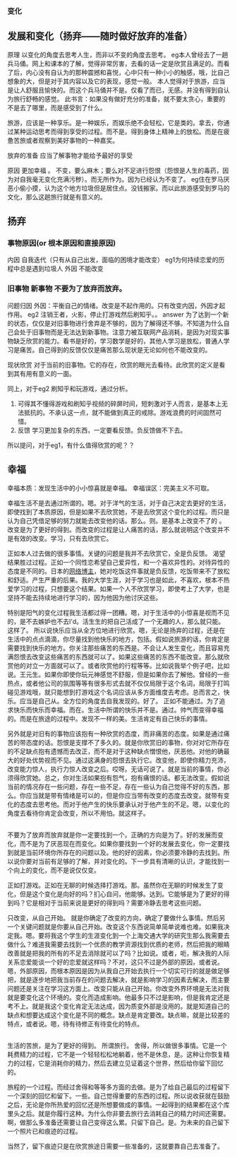 ###   变化

##  发展和变化（扬弃——随时做好放弃的准备）

原理  以变化的角度去思考人生，而非以不变的角度去思考。
eg本人曾经去了一趟兵马俑。网上和课本的了解，觉得非常厉害，去看的话一定是欣赏且满足的。而看了后，内心没有自认为的那种震撼和喜悦，心中只有一种小小的触感，哦，比自己想象的大，但是对于其内容以及它的表现，感觉一般。
本人觉得对于旅游，应当是让人舒服且愉快的。而这个兵马俑并不是。仅看了而已，无感。并没有得到自认为旅行舒畅的感觉。
此书言：如果没有做好充分的准备，就不要太贪心，重要的不是去了哪里，而是感受到了什么。

旅游，应该是一种享乐。是一种娱乐，而娱乐绝不会轻松，它是类的。拿去，你通过某种运动思考而得到享受的过程。而不是。得到身体上精神上的放松。而是在疲惫苦旅或者观察到美好事物的一种嘉奖。

放弃的准备  应当了解事物才能给予最好的享受

原因  更加幸福  。
 不变，要么麻木；要么对不足进行怨恨（怨恨是人生的毒药，因为对自我毫无变化充满污秽）。而无所作为。因为已经认为不变了。
eg住在罗马厌恶小偷小摸，认为这个地方垃圾但是居住点。没钱搬家。而以此旅游感受到罗马的文化，那么这趟旅行就是有意义的。

##  扬弃
###  事物原因(or 根本原因和直接原因)
内因  自我迭代（只有从自己出发，面临的困境才能改变）  eg1为何持续恋爱的历程中总是遇到垃圾人
外因  不能改变
###  旧事物  新事物  不要为了放弃而放弃。
问题归因  外因：平衡自己的情绪。改变是不起作用的。只有改变内因，外因才起作用。
eg2  注销王者，火影，停止打游戏然后刷知乎。。
answer 为了达到一个新的状态，仅仅是对旧事物进行舍弃是不够的，因为了解得还不够。不知道为什么自己会处于旧事物而是无法达到新事物。注意力被互联网产品消耗，是因为对现实事物缺乏欣赏的能力。看书是好的，学习数学是好的，其他人学习是放松，普通人学习是痛苦。自己得到的反馈仅仅是痛苦那么现状是无论如何也不能改变的。

现状欣赏
对于当前的旧事物。它的存在，欣赏的眼光去看待。此欣赏的定义是看到其有用有意义的一面。

同上，对于eg2 刷知乎和玩游戏，通过分析。
1. 可得其不懂得游戏和刷知乎视频的碎屏时间，短刺激对于人而言，是基本上无法抵抗的。不承认这一点，就不能做到真正的戒除。游戏浪费的时间固然可惜。
2. 反馈  学习更加复杂的东西，一定要看反馈。负反馈做不下去。

所以提问，对于eg1，有什么值得欣赏的呢？？

##  幸福
幸福本质：发现生活中的小小惊喜就是幸福。
幸福误区：完美主义不可取。

幸福生活不是去通过所谓的。嗯。对于洋气的生活，对于自己决定去更好的生活，即使找到了本质原因，但是如果不去欣赏她，不是去欣赏这个变化的过程。而只是认为自己凭借足够的努力就能去改变他的话。那么。则。是基本上改变不了的
。改变是为了更好的得到。而改变的过程是让人痛苦的话，那么就说明这个改变并不是有效的改变。学习，只有去欣赏它。

正如本人过去做的很多事情。关键的问题是我并不去欣赏它，全是负反馈。
渴望结果胜过过程。正如一个同性恋希望自己爱异性，和一个喜欢异性的。对待异性的态度是不同的。日本的[网络博主](https://news.qq.com/rain/a/20230905A09MK800)，她对吃饭这件事就是负反馈，吃饭带来不了放松和舒适。产生严重的后果。我的大学生涯，对于学习也是如此，不喜欢，根本不热爱学习的过程，只想要这个结果。如果一个人不欣赏学习，即使考上了大学，也是坚持不能去持续地进行学习的，因为他因为他讨厌这些。

特别是阳气的变化过程我生活都过得一团糟。嗯，对于生活中的小惊喜是视而不见的，是不去嫉妒也不去I'd。活生生的把自己活成了一个无趣的人，那么就只能。这样了。
所以说快乐应当从全方位地进行欣赏。嗯，无论是扬弃的过程，还是在生活中的点点滴滴，你尽量找到他快乐的地方，包括。假如说旅游的话，你肯定是需要找到快乐的地方。你关注那些痛苦的东西是。不会让人发生变化，而且容易充满怨恨去改变这些痛苦的东西就可以了。如果这些痛苦的东西不能改变。那么就欣赏他的对立一方面就可以了。或者欣赏他的行程等等。比如说我举个例子吧，比如说。王元生。如果你即使你玩元神感觉不舒服，但是如果你去了解他。曾经的一些热点，或者他公司的氛围等等有很多形式去就不仅仅局限于这个名词，局限于打鸣碰见游戏哦，就只能想到打游戏这个名词应该从多方面维度去考虑。总而言之，快乐。应当是自己从。全方位的角度去自我发现的。好了。
正如不能通过。为了追求快乐而快乐而幸福。而在。生活中所谓的快乐并不是。通过。帅气而变得幸福的。而是在旅途的过程中。发现不一样的美。生活肯定有自己快乐的事情。

另外就是对旧有的事物应该抱有一种欣赏的态度，而非痛苦的态度。如果是通过痛苦的带态度的话。怨恨是支撑不了多久的。就是你欣赏旧的事物，你对对它所存在的不足缺点抱有遗憾而去改正，而不是对于这种缺点憎恨他，厌恶他。对他的确最大的好处优势视而不见。通过这满身的怨恨去执行它。改变他，即使你精力充沛，改变能力惊人，执行力惊人改变之后。哎呀。无话可说了。就是当前的事情，你必须得欣赏她。总之，你对生活如果抱有怨气，抱有痛恨的话。都无法改变。假如说当前的情况存在一些问题，存在一些不足，存在一些认为自己觉得不好的东西，那么。你应当就是带有情绪是可以的，但是你应当带有改变的态度去改变。就带有变化的态度去思考他。而对于他产生的快乐要承认对于他产生的不足。嗯，以变化的角度去看待你肯定会改变，所以不用怕。就这样子。
##
不要为了放弃而放弃就是你一定要找到一个。正确的方向是为了。好的发展而变化，而不是为了厌恶现在而变化。如果你要找到一个好的发展去变化，你一定要找到就是当前环境你所存在的问题以及。他的好的因素，你必须要冷静的去找到。所以说你要对当前有足够的了解，并对变化的。下一步具有清晰的认识，才能找到一个向上的变化，而不是说仅仅变。

正如打游戏。正如在无聊的时候选择打游戏。那。虽然你在无聊的时候发生了变化，但是这个变化是向好的吗？扪心自问，他能够。达到。它能够是为了更好的得到吗？它是相对于当前来说是更好的得到吗？需要冷静去思考这些问题。

只改变，从自己开始。
就是你确定了改变的方向，确定了要做什么事情。然后另一个关键问题就是你要从自己开始。改变这个东西说简单简单说难也难。如果我决定我。嗯。要将我这个学生的生涯变化到一个上海交通大学的研究生那么我需要去做什么？难道我需要去找到一个优质的教学资源找到优质的老师，然后把我的眼睛改善就是把我的所有的不足去消除就可以了吗？比如说。或者，呃，解决我的人际关系恋爱能谈一个好的恋爱就这样吗？不对，这只不过是外部的原因，或者说。嗯，外部原因，而根本原因是因为从我自己开始去执行一个切实可行的就是做足够把，就是逐步地把我当前存在的问题去解决，就是影响学习的因素去解决，而主要问题还是关注在学习这方面上。改变只能从自己开始。你改变外界环境是无法对我就是要变化这个环境的。变化而造成影响。他最多只不过是影响，但是我肯定还是考不上。就是我这个变化肯定无法达成，因为质变外部是没用的。就是知道自己的缺点和想要达成这个变化是不同的概念。缺点是肯定要改。缺点嘛，就是比较差的特点，或者说。嗯，待有待修正有待变化的特点。

## 
生活的苦旅，是为了更好的得到。
所谓旅行。
舍得，所以做很多事情。它是一个耗费精力的过程，它不是一个轻轻松松地躺着，他不是休息，是。这种让你恢复精力的过程，它是消耗你的精力，然后去建立见证着这个世界，然后给你留下回忆的。

旅程的一个过程。而经过舍得和等等多方面的去做。是为了给自己最后的过程留下一个深刻的回忆和留下。一些。自己觉得重要的东西的过程。所以说收获就在鼓励之后，无论是你所热爱的回忆还是所想要做成的事情。一起得到的结果都在这个库里头之后。就是你履行这种。为什么你非要去旅行去消耗自己的精力时间还需要。啊，做那么多准备还需要让自己变得这么累。只留下自己。是。为未来的自己留下一个照片已和痕迹的过程。


当然了，留下痕迹只是在欣赏旅途日需要一些准备的，这就要靠自己去准备了。
